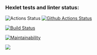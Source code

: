 ### Hexlet tests and linter status:
![Actions Status](/workflows/hexlet-check/badge.svg)
[![Github Actions Status](https://github.com/Andrka/python-project-lvl3/workflows/Python%20CI/badge.svg)](https://github.com/Andrka/python-project-lvl3/actions)

[![Build Status](https://travis-ci.org/Andrka/python-project-lvl3.svg?branch=main)](https://travis-ci.org/Andrka/python-project-lvl3)

[![Maintainability](https://api.codeclimate.com/v1/badges/0f10d4df5001658af2bd/maintainability)](https://codeclimate.com/github/Andrka/python-project-lvl3/maintainability)

<a href="https://codeclimate.com/github/Andrka/python-project-lvl3/test_coverage"><img src="https://api.codeclimate.com/v1/badges/0f10d4df5001658af2bd/test_coverage" /></a>
